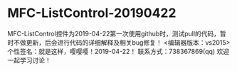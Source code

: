 # MFC-ListControl-20190422
MFC-ListControl控件为2019-04-22第一次使用github时，测试pull的代码，暂时不做更新，后会进行代码的详细解释及相关bug修复！
<编辑器版本：vs2015>
个性签名：就是这样，嘤嘤嘤！2019-04-22！
联系方式：738367869(qq) 欢迎一起学习讨论！
